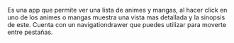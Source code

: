 Es una app que permite ver una lista de animes y mangas, al hacer click en uno de los animes o mangas muestra una vista 
mas detallada y la sinopsis de este.
Cuenta con un navigationdrawer que puedes utilizar para moverte entre pestañas.